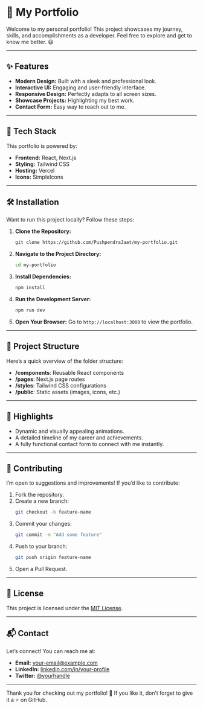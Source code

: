 # 🚀 My Portfolio

Welcome to my personal portfolio! This project showcases my journey, skills, and accomplishments as a developer. Feel free to explore and get to know me better. 😃

---

## ✨ Features

- **Modern Design:** Built with a sleek and professional look.
- **Interactive UI:** Engaging and user-friendly interface.
- **Responsive Design:** Perfectly adapts to all screen sizes.
- **Showcase Projects:** Highlighting my best work.
- **Contact Form:** Easy way to reach out to me.

---

## 🔧 Tech Stack

This portfolio is powered by:

- **Frontend:** React, Next.js
- **Styling:** Tailwind CSS
- **Hosting:** Vercel
- **Icons:** SimpleIcons

---

## 🛠️ Installation

Want to run this project locally? Follow these steps:

1. **Clone the Repository:**
   ```bash
   git clone https://github.com/PushpendraJaat/my-portfolio.git
   ```

2. **Navigate to the Project Directory:**
   ```bash
   cd my-portfolio
   ```

3. **Install Dependencies:**
   ```bash
   npm install
   ```

4. **Run the Development Server:**
   ```bash
   npm run dev
   ```

5. **Open Your Browser:**
   Go to `http://localhost:3000` to view the portfolio.

---

## 📂 Project Structure

Here’s a quick overview of the folder structure:

- **/components**: Reusable React components
- **/pages**: Next.js page routes
- **/styles**: Tailwind CSS configurations
- **/public**: Static assets (images, icons, etc.)

---

## 🌟 Highlights

- Dynamic and visually appealing animations.
- A detailed timeline of my career and achievements.
- A fully functional contact form to connect with me instantly.

---

## 🤝 Contributing

I’m open to suggestions and improvements! If you’d like to contribute:

1. Fork the repository.
2. Create a new branch:
   ```bash
   git checkout -b feature-name
   ```
3. Commit your changes:
   ```bash
   git commit -m "Add some feature"
   ```
4. Push to your branch:
   ```bash
   git push origin feature-name
   ```
5. Open a Pull Request.

---

## 📝 License

This project is licensed under the [MIT License](LICENSE).

---

## 📬 Contact

Let’s connect! You can reach me at:

- **Email:** [your-email@example.com](mailto:pushpendrajaat2001@gmail.com)
- **LinkedIn:** [linkedin.com/in/your-profile](https://linkedin.com/in/pushpendrajaat)
- **Twitter:** [@yourhandle](https://x.com/thepushpendra)

---

Thank you for checking out my portfolio! 🌟 If you like it, don’t forget to give it a ⭐ on GitHub.

